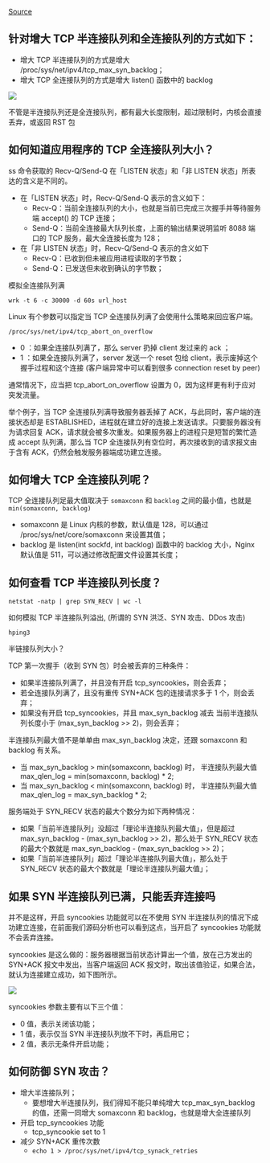 
[Source](https://www.cnblogs.com/xiaolincoding/p/12995358.html)

针对增大 TCP 半连接队列和全连接队列的方式如下：
-------

- 增大 TCP 半连接队列的方式是增大 /proc/sys/net/ipv4/tcp_max_syn_backlog；
- 增大 TCP 全连接队列的方式是增大 listen() 函数中的 backlog

![](https://user-images.githubusercontent.com/1590890/86533387-529c3f00-bf03-11ea-878b-4124ceea4351.png) 

不管是半连接队列还是全连接队列，都有最大长度限制，超过限制时，内核会直接丢弃，或返回 RST 包

如何知道应用程序的 TCP 全连接队列大小？
------

ss 命令获取的 Recv-Q/Send-Q 在「LISTEN 状态」和「非 LISTEN 状态」所表达的含义是不同的。

- 在「LISTEN 状态」时，Recv-Q/Send-Q 表示的含义如下：
   - Recv-Q：当前全连接队列的大小，也就是当前已完成三次握手并等待服务端 accept() 的 TCP 连接；
   - Send-Q：当前全连接最大队列长度，上面的输出结果说明监听 8088 端口的 TCP 服务，最大全连接长度为 128；
- 在「非 LISTEN 状态」时，Recv-Q/Send-Q 表示的含义如下
   - Recv-Q：已收到但未被应用进程读取的字节数；
   - Send-Q：已发送但未收到确认的字节数；

模拟全连接队列满

 `wrk -t 6 -c 30000 -d 60s url_host`
 
Linux 有个参数可以指定当 TCP 全连接队列满了会使用什么策略来回应客户端。

`/proc/sys/net/ipv4/tcp_abort_on_overflow`

- 0 ：如果全连接队列满了，那么 server 扔掉 client 发过来的 ack ；
- 1 ：如果全连接队列满了，server 发送一个 reset 包给 client，表示废掉这个握手过程和这个连接 (客户端异常中可以看到很多 connection reset by peer)

通常情况下，应当把 tcp_abort_on_overflow 设置为 0，因为这样更有利于应对突发流量。

举个例子，当 TCP 全连接队列满导致服务器丢掉了 ACK，与此同时，客户端的连接状态却是 ESTABLISHED，进程就在建立好的连接上发送请求。只要服务器没有为请求回复 ACK，请求就会被多次重发。如果服务器上的进程只是短暂的繁忙造成 accept 队列满，那么当 TCP 全连接队列有空位时，再次接收到的请求报文由于含有 ACK，仍然会触发服务器端成功建立连接。

如何增大 TCP 全连接队列呢？
-------

TCP 全连接队列足最大值取决于 `somaxconn` 和 `backlog` 之间的最小值，也就是 `min(somaxconn, backlog)`

- somaxconn 是 Linux 内核的参数，默认值是 128，可以通过 /proc/sys/net/core/somaxconn 来设置其值；
- backlog 是 listen(int sockfd, int backlog) 函数中的 backlog 大小，Nginx 默认值是 511，可以通过修改配置文件设置其长度；

如何查看 TCP 半连接队列长度？
-------

`netstat -natp | grep SYN_RECV | wc -l`

如何模拟 TCP 半连接队列溢出, (所谓的 SYN 洪泛、SYN 攻击、DDos 攻击)

`hping3`

半链接队列大小？

TCP 第一次握手（收到 SYN 包）时会被丢弃的三种条件：

- 如果半连接队列满了，并且没有开启 tcp_syncookies，则会丢弃；
- 若全连接队列满了，且没有重传 SYN+ACK 包的连接请求多于 1 个，则会丢弃；
- 如果没有开启 tcp_syncookies，并且 max_syn_backlog 减去 当前半连接队列长度小于 (max_syn_backlog >> 2)，则会丢弃；

半连接队列最大值不是单单由 max_syn_backlog 决定，还跟 somaxconn 和 backlog 有关系。

- 当 max_syn_backlog > min(somaxconn, backlog) 时， 半连接队列最大值 max_qlen_log = min(somaxconn, backlog) * 2;
- 当 max_syn_backlog < min(somaxconn, backlog) 时， 半连接队列最大值 max_qlen_log = max_syn_backlog * 2;

服务端处于 SYN_RECV 状态的最大个数分为如下两种情况：

- 如果「当前半连接队列」没超过「理论半连接队列最大值」，但是超过 max_syn_backlog - (max_syn_backlog >> 2)，那么处于 SYN_RECV 状态的最大个数就是 max_syn_backlog - (max_syn_backlog >> 2)；
- 如果「当前半连接队列」超过「理论半连接队列最大值」，那么处于 SYN_RECV 状态的最大个数就是「理论半连接队列最大值」；

如果 SYN 半连接队列已满，只能丢弃连接吗
-------

并不是这样，开启 syncookies 功能就可以在不使用 SYN 半连接队列的情况下成功建立连接，在前面我们源码分析也可以看到这点，当开启了 syncookies 功能就不会丢弃连接。

syncookies 是这么做的：服务器根据当前状态计算出一个值，放在己方发出的 SYN+ACK 报文中发出，当客户端返回 ACK 报文时，取出该值验证，如果合法，就认为连接建立成功，如下图所示。

![](https://user-images.githubusercontent.com/1590890/86534037-fa1b7080-bf07-11ea-8e45-cfcbe011e040.png)

syncookies 参数主要有以下三个值：

- 0 值，表示关闭该功能；
- 1 值，表示仅当 SYN 半连接队列放不下时，再启用它；
- 2 值，表示无条件开启功能；

如何防御 SYN 攻击？
-------

- 增大半连接队列；
   - 要想增大半连接队列，我们得知不能只单纯增大 tcp_max_syn_backlog 的值，还需一同增大 somaxconn 和 backlog，也就是增大全连接队列
- 开启 tcp_syncookies 功能
   - tcp_syncookie set to 1
- 减少 SYN+ACK 重传次数
   - `echo 1 > /proc/sys/net/ipv4/tcp_synack_retries`


